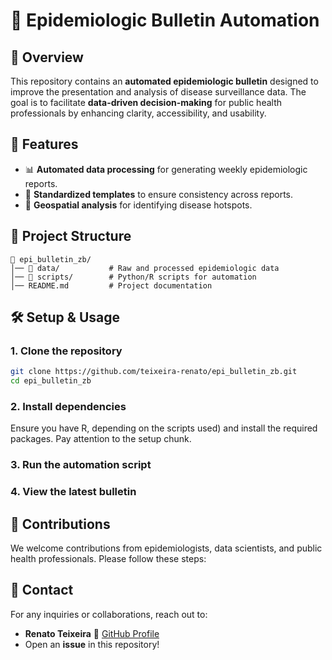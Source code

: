# 🏥 Epidemiologic Bulletin Automation

## 📌 Overview
This repository contains an **automated epidemiologic bulletin** designed to improve the presentation and analysis of disease surveillance data. The goal is to facilitate **data-driven decision-making** for public health professionals by enhancing clarity, accessibility, and usability.

## 🚀 Features
- 📊 **Automated data processing** for generating weekly epidemiologic reports.
- 📌 **Standardized templates** to ensure consistency across reports.
- 📍 **Geospatial analysis** for identifying disease hotspots.


## 📂 Project Structure
```
📁 epi_bulletin_zb/
│── 📂 data/           # Raw and processed epidemiologic data
│── 📂 scripts/        # Python/R scripts for automation
│── README.md         # Project documentation
```

## 🛠 Setup & Usage
### **1. Clone the repository**
```sh
git clone https://github.com/teixeira-renato/epi_bulletin_zb.git
cd epi_bulletin_zb
```

### **2. Install dependencies**
Ensure you have R, depending on the scripts used) and install the required packages. Pay attention to the setup chunk.

### **3. Run the automation script**

### **4. View the latest bulletin**


## 📢 Contributions
We welcome contributions from epidemiologists, data scientists, and public health professionals. Please follow these steps:

## 📧 Contact
For any inquiries or collaborations, reach out to:
- **Renato Teixeira** 📩 [GitHub Profile](https://github.com/teixeira-renato)
- Open an **issue** in this repository!

